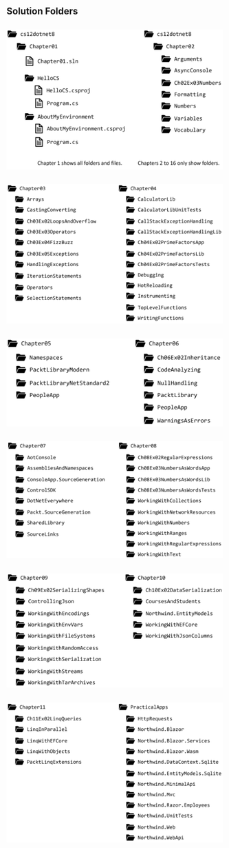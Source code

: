 **Solution Folders**
-
![Chapters 1 and 2](assets/folders-01.png)
-
![Chapters 3 and 4](assets/folders-02.png)
-
![Chapters 5 and 6](assets/folders-03.png)
-
![Chapters 7 and 8](assets/folders-04.png)
-
![Chapters 9 and 10](assets/folders-05.png)
-
![Chapters 11 to 16](assets/folders-06.png)
-
